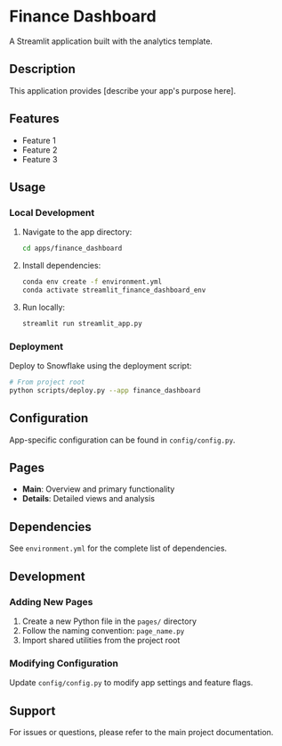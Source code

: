 # Finance Dashboard

A Streamlit application built with the analytics template.

## Description

This application provides [describe your app's purpose here].

## Features

- Feature 1
- Feature 2
- Feature 3

## Usage

### Local Development

1. Navigate to the app directory:
   ```bash
   cd apps/finance_dashboard
   ```

2. Install dependencies:
   ```bash
   conda env create -f environment.yml
   conda activate streamlit_finance_dashboard_env
   ```

3. Run locally:
   ```bash
   streamlit run streamlit_app.py
   ```

### Deployment

Deploy to Snowflake using the deployment script:

```bash
# From project root
python scripts/deploy.py --app finance_dashboard
```

## Configuration

App-specific configuration can be found in `config/config.py`.

## Pages

- **Main**: Overview and primary functionality
- **Details**: Detailed views and analysis

## Dependencies

See `environment.yml` for the complete list of dependencies.

## Development

### Adding New Pages

1. Create a new Python file in the `pages/` directory
2. Follow the naming convention: `page_name.py`
3. Import shared utilities from the project root

### Modifying Configuration

Update `config/config.py` to modify app settings and feature flags.

## Support

For issues or questions, please refer to the main project documentation.
